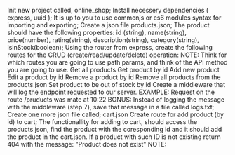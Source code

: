 Init new project called, online_shop;
Install necessery dependencies ( express, uuid );
It is up to you to use commonjs or es6 modules syntax for importing and exporting;
Create a json file products.json;
The product should have the following properties: id (string), name(string), price(number), rating(string), description(string), category(string), isInStock(boolean);
Using the router from express, create the following routes for the CRUD (create/read/update/delete) operation: NOTE: Think for which routes you are going to use path params, and think of the API method you are going to use.
Get all products
Get product by id
Add new product
Edit a product by id
Remove a product by id
Remove all products from the products.json
Set product to be out of stock by id
Create a middleware that will log the endpoint requested to our server. EXAMPLE: Request on the route /pruducts was mate at 10:22
BONUS:
Instead of logging the message with the middleware (step 7), save that message in a file called logs.txt;
Create one more json file called; cart.json
Create route for add product (by id) to cart;
The functionallity for adding to cart, should access the products.json, find the product with the coresponding id and it should add the product in the cart.json. If a product with such ID is not existing return 404 with the message: "Product does not exist"
NOTE: